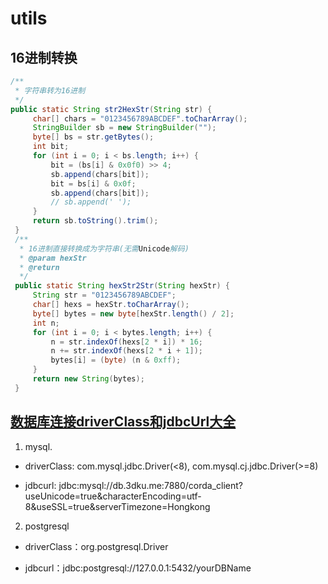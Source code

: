 # utils

## 16进制转换

```java
/**
 * 字符串转为16进制
 */
public static String str2HexStr(String str) {
     char[] chars = "0123456789ABCDEF".toCharArray();
     StringBuilder sb = new StringBuilder("");
     byte[] bs = str.getBytes();
     int bit;
     for (int i = 0; i < bs.length; i++) {
         bit = (bs[i] & 0x0f0) >> 4;
         sb.append(chars[bit]);
         bit = bs[i] & 0x0f;
         sb.append(chars[bit]);
         // sb.append(' ');
     }
     return sb.toString().trim();
 }
 /**
  * 16进制直接转换成为字符串(无需Unicode解码)
  * @param hexStr
  * @return
  */
 public static String hexStr2Str(String hexStr) {
     String str = "0123456789ABCDEF";
     char[] hexs = hexStr.toCharArray();
     byte[] bytes = new byte[hexStr.length() / 2];
     int n;
     for (int i = 0; i < bytes.length; i++) {
         n = str.indexOf(hexs[2 * i]) * 16;
         n += str.indexOf(hexs[2 * i + 1]);
         bytes[i] = (byte) (n & 0xff);
     }
     return new String(bytes);
 }
```

## [ 数据库连接driverClass和jdbcUrl大全](https://www.cnblogs.com/wayne-ivan/p/3922223.html)

1. mysql.
   
  - driverClass: com.mysql.jdbc.Driver(<8), com.mysql.cj.jdbc.Driver(>=8)
  
  - jdbcurl: jdbc:mysql://db.3dku.me:7880/corda_client?useUnicode=true&characterEncoding=utf-8&useSSL=true&serverTimezone=Hongkong
2. postgresql
   
  - driverClass：org.postgresql.Driver
  
  - jdbcurl：jdbc:postgresql://127.0.0.1:5432/yourDBName

